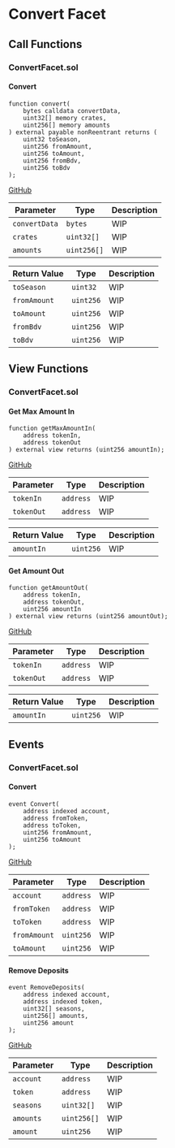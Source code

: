 # Convert Facet

## Call Functions

### ConvertFacet.sol

#### Convert

```solidity
function convert(
    bytes calldata convertData,
    uint32[] memory crates,
    uint256[] memory amounts
) external payable nonReentrant returns (
    uint32 toSeason, 
    uint256 fromAmount, 
    uint256 toAmount, 
    uint256 fromBdv, 
    uint256 toBdv
);
```
[GitHub](https://github.com/BeanstalkFarms/Beanstalk/blob/master/protocol/contracts/farm/facets/ConvertFacet.sol#L46)

| Parameter     | Type        | Description |
|---------------|-------------|-------------|
| `convertData` | `bytes`     | WIP         |
| `crates`      | `uint32[]`  | WIP         |
| `amounts`     | `uint256[]` | WIP         |

| Return Value | Type      | Description |
|--------------|-----------|-------------|
| `toSeason`   | `uint32`  | WIP         |
| `fromAmount` | `uint256` | WIP         |
| `toAmount`   | `uint256` | WIP         |
| `fromBdv`    | `uint256` | WIP         |
| `toBdv`      | `uint256` | WIP         |

## View Functions

### ConvertFacet.sol

#### Get Max Amount In

```solidity
function getMaxAmountIn(
    address tokenIn,
    address tokenOut
) external view returns (uint256 amountIn);
```
[GitHub](https://github.com/BeanstalkFarms/Beanstalk/blob/master/protocol/contracts/farm/facets/ConvertFacet.sol#L161)

| Parameter  | Type      | Description |
|------------|-----------|-------------|
| `tokenIn`  | `address` | WIP         |
| `tokenOut` | `address` | WIP         |

| Return Value | Type      | Description |
|--------------|-----------|-------------|
| `amountIn`   | `uint256` | WIP         |

#### Get Amount Out

```solidity
function getAmountOut(
    address tokenIn,
    address tokenOut,
    uint256 amountIn
) external view returns (uint256 amountOut);
```
[GitHub](https://github.com/BeanstalkFarms/Beanstalk/blob/master/protocol/contracts/farm/facets/ConvertFacet.sol#L169)

| Parameter  | Type      | Description |
|------------|-----------|-------------|
| `tokenIn`  | `address` | WIP         |
| `tokenOut` | `address` | WIP         |

| Return Value | Type      | Description |
|--------------|-----------|-------------|
| `amountIn`   | `uint256` | WIP         |

## Events

### ConvertFacet.sol

#### Convert

```solidity
event Convert(
    address indexed account,
    address fromToken,
    address toToken,
    uint256 fromAmount,
    uint256 toAmount
);
```
[GitHub](https://github.com/BeanstalkFarms/Beanstalk/blob/master/protocol/contracts/farm/facets/ConvertFacet.sol#L24)

| Parameter    | Type      | Description |
|--------------|-----------|-------------|
| `account`    | `address` | WIP         |
| `fromToken`  | `address` | WIP         |
| `toToken`    | `address` | WIP         |
| `fromAmount` | `uint256` | WIP         |
| `toAmount`   | `uint256` | WIP         |

#### Remove Deposits

```solidity
event RemoveDeposits(
    address indexed account,
    address indexed token,
    uint32[] seasons,
    uint256[] amounts,
    uint256 amount
);
```
[GitHub](https://github.com/BeanstalkFarms/Beanstalk/blob/master/protocol/contracts/farm/facets/ConvertFacet.sol#L32)

| Parameter | Type        | Description |
|-----------|-------------|-------------|
| `account` | `address`   | WIP         |
| `token`   | `address`   | WIP         |
| `seasons` | `uint32[]`  | WIP         |
| `amounts` | `uint256[]` | WIP         |
| `amount`  | `uint256`   | WIP         |
